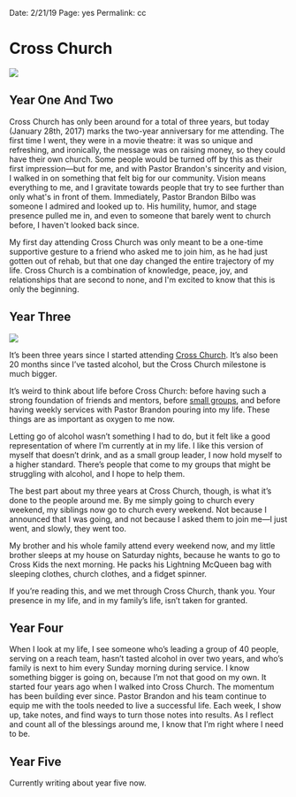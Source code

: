 Date: 2/21/19
Page: yes
Permalink: cc

# Cross Church

![](https://i.imgur.com/Xv0VitX.jpg)

## Year One And Two

Cross Church has only been around for a total of three years, but today (January 28th, 2017) marks the two-year anniversary for me attending. The first time I went, they were in a movie theatre: it was so unique and refreshing, and ironically, the message was on raising money, so they could have their own church. Some people would be turned off by this as their first impression—but for me, and with Pastor Brandon's sincerity and vision, I walked in on something that felt big for our community. Vision means everything to me, and I gravitate towards people that try to see further than only what's in front of them. Immediately, Pastor Brandon Bilbo was someone I admired and looked up to. His humility, humor, and stage presence pulled me in, and even to someone that barely went to church before, I haven't looked back since.

My first day attending Cross Church was only meant to be a one-time supportive gesture to a friend who asked me to join him, as he had just gotten out of rehab, but that one day changed the entire trajectory of my life. Cross Church is a combination of knowledge, peace, joy, and relationships that are second to none, and I'm excited to know that this is only the beginning.

## Year Three

![](https://i.imgur.com/tXKZsr4.jpg)

It’s been three years since I started attending [Cross Church](http://crosschurchhouma.com/). It’s also been 20 months since I’ve tasted alcohol, but the Cross Church milestone is much bigger.

It’s weird to think about life before Cross Church: before having such a strong foundation of friends and mentors, before [small groups](http://nashp.com/tagged/small-groups), and before having weekly services with Pastor Brandon pouring into my life. These things are as important as oxygen to me now.

Letting go of alcohol wasn’t something I had to do, but it felt like a good representation of where I’m currently at in my life. I like this version of myself that doesn’t drink, and as a small group leader, I now hold myself to a higher standard. There’s people that come to my groups that might be struggling with alcohol, and I hope to help them.

The best part about my three years at Cross Church, though, is what it’s done to the people around me. By me simply going to church every weekend, my siblings now go to church every weekend. Not because I announced that I was going, and not because I asked them to join me—I just went, and slowly, they went too.

My brother and his whole family attend every weekend now, and my little brother sleeps at my house on Saturday nights, because he wants to go to Cross Kids the next morning. He packs his Lightning McQueen bag with sleeping clothes, church clothes, and a fidget spinner.

If you’re reading this, and we met through Cross Church, thank you. Your presence in my life, and in my family’s life, isn’t taken for granted.

## Year Four

When I look at my life, I see someone who’s leading a group of 40 people, serving on a reach team, hasn’t tasted alcohol in over two years, and who’s family is next to him every Sunday morning during service. I know something bigger is going on, because I’m not that good on my own. It started four years ago when I walked into Cross Church. The momentum has been building ever since. Pastor Brandon and his team continue to equip me with the tools needed to live a successful life. Each week, I show up, take notes, and find ways to turn those notes into results. As I reflect and count all of the blessings around me, I know that I’m right where I need to be.

## Year Five

Currently writing about year five now.